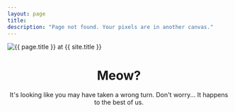 ```yaml
---
layout: page
title: 
description: "Page not found. Your pixels are in another canvas."
---
```

<img src="{{ site.url }}/images/elements/404.png" alt="{{ page.title }} at {{ site.title }}">

<div style="text-align:center">
	<h1>Meow?</h1>
	<p style="text-align:center">It's looking like you may have taken a wrong turn. Don't worry... It happens to the best of us.</p>
</div>
